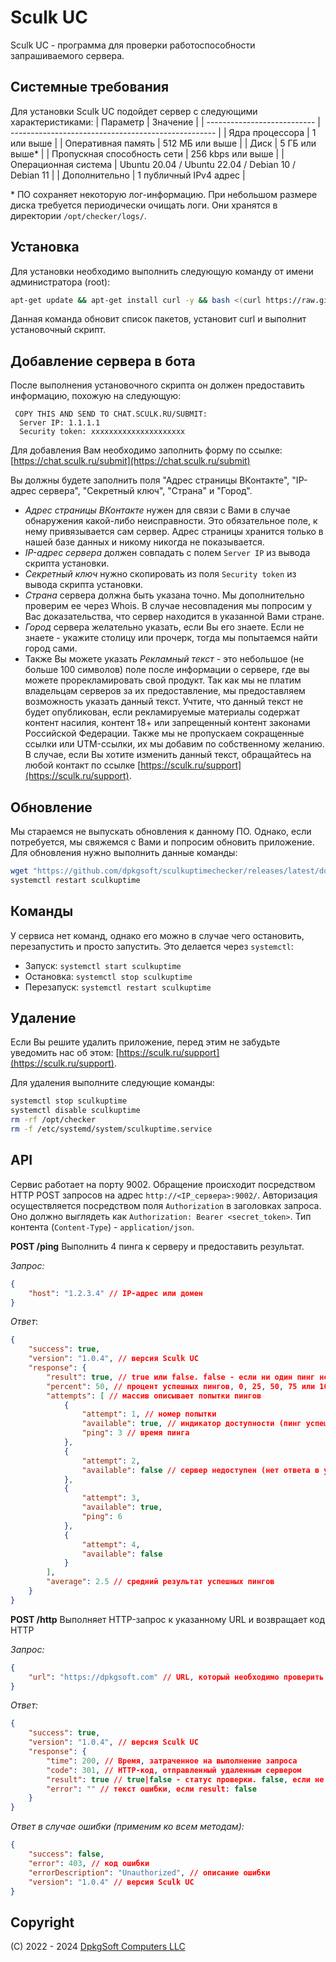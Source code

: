 # Sculk UC
Sculk UC - программа для проверки работоспособности запрашиваемого сервера.

## Системные требования
Для установки Sculk UC подойдет сервер с следующими характеристиками:
| Параметр                    | Значение                                            |
| --------------------------- | --------------------------------------------------- |
| Ядра процессора             | 1 или выше                                          |
| Оперативная память          | 512 МБ или выше                                     |
| Диск                        | 5 ГБ или выше*                                      |
| Пропускная способность сети | 256 kbps или выше                                   |
| Операционная система        | Ubuntu 20.04 / Ubuntu 22.04 / Debian 10 / Debian 11 |
| Дополнительно               | 1 публичный IPv4 адрес                              |

\* ПО сохраняет некоторую лог-информацию. При небольшом размере диска требуется периодически очищать логи. Они хранятся в директории `/opt/checker/logs/`.

## Установка
Для установки необходимо выполнить следующую команду от имени администратора (root): 
```bash
apt-get update && apt-get install curl -y && bash <(curl https://raw.githubusercontent.com/dpkgsoft/sculkuptimechecker/master/install.sh)
```
Данная команда обновит список пакетов, установит curl и выполнит установочный скрипт.

## Добавление сервера в бота
После выполнения установочного скрипта он должен предоставить информацию, похожую на следующую:
```
 COPY THIS AND SEND TO CHAT.SCULK.RU/SUBMIT:
  Server IP: 1.1.1.1
  Security token: xxxxxxxxxxxxxxxxxxxxx
```
Для добавления Вам необходимо заполнить форму по ссылке: [https://chat.sculk.ru/submit](https://chat.sculk.ru/submit)

Вы должны будете заполнить поля "Адрес страницы ВКонтакте", "IP-адрес сервера", "Секретный ключ", "Страна" и "Город".
* _Адрес страницы ВКонтакте_ нужен для связи с Вами в случае обнаружения какой-либо неисправности. Это обязательное поле, к нему привязывается сам сервер. Адрес страницы хранится только в нашей базе данных и никому никогда не показывается.
* _IP-адрес сервера_ должен совпадать с полем `Server IP` из вывода скрипта установки.
* _Секретный ключ_ нужно скопировать из поля `Security token` из вывода скрипта установки.
* _Страна_ сервера должна быть указана точно. Мы дополнительно проверим ее через Whois. В случае несовпадения мы попросим у Вас доказательства, что сервер находится в указанной Вами стране.
* _Город_ сервера желательно указать, если Вы его знаете. Если не знаете - укажите столицу или прочерк, тогда мы попытаемся найти город сами.
* Также Вы можете указать _Рекламный текст_ - это небольшое (не больше 100 символов) поле после информации о сервере, где вы можете прорекламировать свой продукт. Так как мы не платим владельцам серверов за их предоставление, мы предоставляем возможность указать данный текст. Учтите, что данный текст не будет опубликован, если рекламируемые материалы содержат контент насилия, контент 18+ или запрещенный контент законами Российской Федерации. Также мы не пропускаем сокращенные ссылки или UTM-ссылки, их мы добавим по собственному желанию. В случае, если Вы хотите изменить данный текст, обращайтесь на любой контакт по ссылке [https://sculk.ru/support](https://sculk.ru/support).

## Обновление
Мы стараемся не выпускать обновления к данному ПО. Однако, если потребуется, мы свяжемся с Вами и попросим обновить приложение. Для обновления нужно выполнить данные команды:
```bash
wget "https://github.com/dpkgsoft/sculkuptimechecker/releases/latest/download/uptimechecker.jar" -O /opt/checker/uptimechecker.jar
systemctl restart sculkuptime
```

## Команды
У сервиса нет команд, однако его можно в случае чего остановить, перезапустить и просто запустить. Это делается через `systemctl`:
* Запуск: `systemctl start sculkuptime`
* Остановка: `systemctl stop sculkuptime`
* Перезапуск: `systemctl restart sculkuptime`

## Удаление
Если Вы решите удалить приложение, перед этим не забудьте уведомить нас об этом: [https://sculk.ru/support](https://sculk.ru/support).

Для удаления выполните следующие команды:
```bash
systemctl stop sculkuptime
systemctl disable sculkuptime
rm -rf /opt/checker
rm -f /etc/systemd/system/sculkuptime.service
```

## API
Сервис работает на порту 9002. Обращение происходит посредством HTTP POST запросов на адрес `http://<IP_сервера>:9002/`. Авторизация осуществляется посредством поля `Authorization` в заголовках запроса. Оно должно выглядеть как `Authorization: Bearer <secret_token>`. Тип контента (`Content-Type`) - `application/json`.

**POST /ping**
Выполнить 4 пинга к серверу и предоставить результат.

_Запрос:_
```json
{
	"host": "1.2.3.4" // IP-адрес или домен
}
```

_Ответ_:
```json
{
	"success": true,
	"version": "1.0.4", // версия Sculk UC
	"response": {
		"result": true, // true или false. false - если ни один пинг не был успешным
		"percent": 50, // процент успешных пингов, 0, 25, 50, 75 или 100.
		"attempts": [ // массив описывает попытки пингов
			{
				"attempt": 1, // номер попытки
				"available": true, // индикатор доступности (пинг успешный)
				"ping": 3 // время пинга
			},
			{
				"attempt": 2,
				"available": false // сервер недоступен (нет ответа в установленное время)
			},
			{
				"attempt": 3,
				"available": true,
				"ping": 6
			},
			{
				"attempt": 4,
				"available": false
			}
		],
		"average": 2.5 // средний результат успешных пингов
	}
}
```

**POST /http**
Выполняет HTTP-запрос к указанному URL и возвращает код HTTP

_Запрос:_
```json
{
	"url": "https://dpkgsoft.com" // URL, который необходимо проверить
}
```

_Ответ:_
```json
{
	"success": true,
	"version": "1.0.4", // версия Sculk UC
	"response": {
		"time": 200, // Время, затраченное на выполнение запроса
		"code": 301, // HTTP-код, отправленный удаленным сервером
		"result": true // true|false - статус проверки. false, если не получилось соединиться с сервером в указанное время
		"error": "" // текст ошибки, если result: false
	}
}
```

_Ответ в случае ошибки (применим ко всем методам):_
```json
{
	"success": false,
	"error": 403, // код ошибки
	"errorDescription": "Unauthorized", // описание ошибки
	"version": "1.0.4" // версия Sculk UC
}
```

## Copyright
(C) 2022 - 2024 [DpkgSoft Computers LLC](https://dpkgsoft.com)
